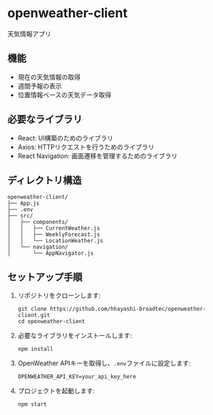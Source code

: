 # openweather-client
天気情報アプリ

## 機能
- 現在の天気情報の取得
- 週間予報の表示
- 位置情報ベースの天気データ取得

## 必要なライブラリ
- React: UI構築のためのライブラリ
- Axios: HTTPリクエストを行うためのライブラリ
- React Navigation: 画面遷移を管理するためのライブラリ

## ディレクトリ構造
```
openweather-client/
├── App.js
├── .env
├── src/
│   ├── components/
│   │   ├── CurrentWeather.js
│   │   ├── WeeklyForecast.js
│   │   └── LocationWeather.js
│   └── navigation/
│       └── AppNavigator.js
```

## セットアップ手順
1. リポジトリをクローンします:
   ```
   git clone https://github.com/hhayashi-broadtec/openweather-client.git
   cd openweather-client
   ```

2. 必要なライブラリをインストールします:
   ```
   npm install
   ```

3. OpenWeather APIキーを取得し、`.env`ファイルに設定します:
   ```
   OPENWEATHER_API_KEY=your_api_key_here
   ```

4. プロジェクトを起動します:
   ```
   npm start
   ```
